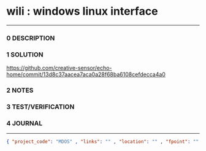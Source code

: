 # wili : windows linux interface
--------------------------------
### 0 DESCRIPTION


### 1 SOLUTION

https://github.com/creative-sensor/echo-home/commit/13d8c37aacea7aca0a28f68ba6108cefdecca4a0

### 2 NOTES


### 3 TEST/VERIFICATION


### 4 JOURNAL



--------------------------------
```json
{ "project_code": "MDOS" , "links": "" , "location": "" , "fpoint": "" }
```
